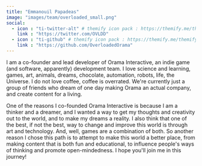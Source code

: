 ```yaml
---
title: "Emmanouil Papadeas"
image: "images/team/overloaded_small.png"
social:
  - icon : "ti-twitter-alt" # themify icon pack : https://themify.me/themify-icons
    link : "https://twitter.com/OVLDD"
  - icon : "ti-github" # themify icon pack : https://themify.me/themify-icons
    link : "https://github.com/OverloadedOrama"
---
```


I am a co-founder and lead developer of Orama Interactive, an indie game (and software, apparently) development team. I love science and learning, games, art, animals, dreams, chocolate, automation, robots, life, the Universe. I do not love coffee, coffee is overrated. We're currently just a group of friends who dream of one day making Orama an actual company, and create content for a living.

One of the reasons I co-founded Orama Interactive is because I am a thinker and a dreamer, and I wanted a way to get my thoughts and creativity out to the world, and to make my dreams a reality. I also think that one of the best, if not the best, way to change and improve this world is through art and technology. And, well, games are a combination of both. So another reason I chose this path is to attempt to make this world a better place, from making content that is both fun and educational, to influence people's ways of thinking and promote open-mindedness. I hope you'll join me in this journey!
